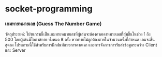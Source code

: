 # socket-programming
### เกมทายหมายเลข (Guess The Number Game)
วัตถุประสงค์: โปรแกรมนี้เป็นเกมทายหมายเลขที่ผู้เล่นจะต้องคาดเดาหมายเลขที่สุ่มขึ้นในช่วง 1 ถึง 500 โดยผู้เล่นมีโอกาสทาย
ทั้งหมด 8 ครั้ง หากทายไม่ถูกต้องภายในจำนวนครั้งที่กำหนด เกมจะสิ้นสุดลง โปรแกรมนี้ใช้สำหรับการฝึกฝนทักษะการคาดเดา
และการจัดการการรับส่งข้อมูลระหว่าง Client และ Server